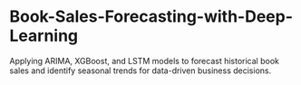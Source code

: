 # Book-Sales-Forecasting-with-Deep-Learning
Applying ARIMA, XGBoost, and LSTM models to forecast historical book sales and identify seasonal trends for data-driven business decisions.
